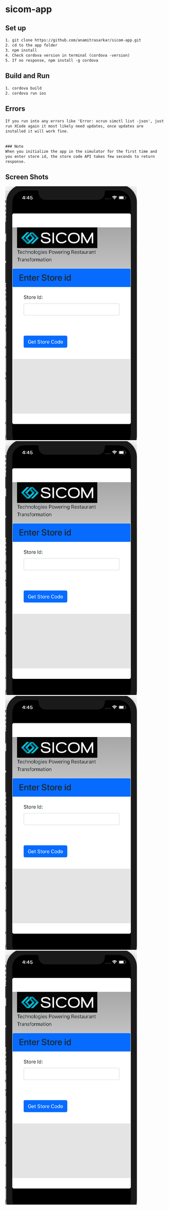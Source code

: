 # sicom-app

## Set up
```
1. git clone https://github.com/anamitrasarkar/sicom-app.git
2. cd to the app folder
3. npm install
4. Check cordova version in terminal (cordova -version)
5. If no response, npm install -g cordova
```

## Build and Run
```
1. cordova build
2. cordova run ios
```


## Errors
```
If you run into any errors like 'Error: xcrun simctl list -json', just run XCode again it most likely need updates, once updates are installed it will work fine.


### Note
When you initialize the app in the simulator for the first time and you enter store id, the store code API takes few seconds to return response.
```

## Screen Shots

![alt text](Screen1.png)
![alt text](Screen2.png)
![alt text](Screen3.png)
![alt text](Screen4.png)

